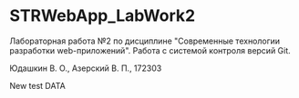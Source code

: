 # STRWebApp_LabWork2
Лабораторная работа №2 по дисциплине "Современные технологии разработки web-приложений". Работа с системой контроля версий Git.

Юдашкин В. О., Азерский В. П., 172303

New test DATA
